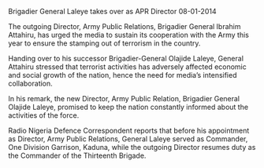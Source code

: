 Brigadier General Laleye takes over as APR Director
08-01-2014

The outgoing Director, Army Public Relations, Brigadier General Ibrahim Attahiru, has urged the media to sustain its cooperation with the Army this year to ensure the stamping out of terrorism in the country.

Handing over to his successor Brigadier-General Olajide Laleye, General Attahiru stressed that terrorist activities has adversely affected economic and social growth of the nation, hence the need for media’s intensified collaboration.

In his remark, the new Director, Army Public Relation, Brigadier General Olajide Laleye, promised to keep the nation constantly informed about the activities of the force.

Radio Nigeria Defence Correspondent reports that before his appointment as Director, Army Public Relations, General Laleye served as Commander, One Division Garrison, Kaduna, while the outgoing Director resumes duty as the Commander of the Thirteenth Brigade.
